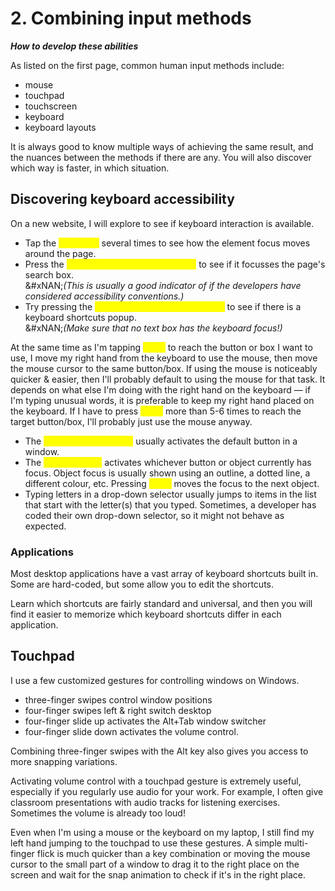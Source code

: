 # 2. Combining input methods

_**How to develop these abilities**_

As listed on the first page, common human input methods include:

* mouse
* touchpad
* touchscreen
* keyboard
* keyboard layouts

It is always good to know multiple ways of achieving the same result, and the nuances between the methods if there are any. You will also discover which way is faster, in which situation.

## Discovering keyboard accessibility

On a new website, I will explore to see if keyboard interaction is available.

* Tap the <mark style="color:yellow;">`Tab key ⇥`</mark> several times to see how the element focus moves around the page.
* Press the <mark style="color:yellow;">`Forward Slash (Oblique) key /`</mark> to see if it focusses the page's search box. \
  &#xNAN;_(This is usually a good indicator of if the developers have considered accessibility conventions.)_
* Try pressing the <mark style="color:yellow;">`Question Mark key ? (Shift+/)`</mark> to see if there is a keyboard shortcuts popup. \
  &#xNAN;_(Make sure that no text box has the keyboard focus!)_&#x20;

At the same time as I'm tapping <mark style="color:yellow;">`Tab ⇥`</mark> to reach the button or box I want to use, I move my right hand from the keyboard to use the mouse, then move the mouse cursor to the same button/box. If using the mouse is noticeably quicker & easier, then I'll probably default to using the mouse for that task. It depends on what else I'm doing with the right hand on the keyboard — if I'm typing unusual words, it is preferable to keep my right hand placed on the keyboard. If I have to press <mark style="color:yellow;">`Tab ⇥`</mark> more than 5-6 times to reach the target button/box, I'll probably just use the mouse anyway.

* The <mark style="color:yellow;">`Enter (Return) key ↵`</mark> usually activates the default button in a window.
* The <mark style="color:yellow;">`Space key ' '`</mark> activates whichever button or object currently has focus. Object focus is usually shown using an outline, a dotted line, a different colour, etc. Pressing <mark style="color:yellow;">`Tab ⇥`</mark> moves the focus to the next object.
* Typing letters in a drop-down selector usually jumps to items in the list that start with the letter(s) that you typed. Sometimes, a developer has coded their own drop-down selector, so it might not behave as expected.

### Applications

Most desktop applications have a vast array of keyboard shortcuts built in. Some are hard-coded, but some allow you to edit the shortcuts.

Learn which shortcuts are fairly standard and universal, and then you will find it easier to memorize which keyboard shortcuts differ in each application.



## Touchpad

I use a few customized gestures for controlling windows on Windows.

* three-finger swipes control window positions
* four-finger swipes left & right switch desktop
* four-finger slide up activates the Alt+Tab window switcher
* four-finger slide down activates the volume control.

Combining three-finger swipes with the Alt key also gives you access to more snapping variations.

Activating volume control with a touchpad gesture is extremely useful, especially if you regularly use audio for your work. For example, I often give classroom presentations with audio tracks for listening exercises. Sometimes the volume is already too loud!

Even when I'm using a mouse or the keyboard on my laptop, I still find my left hand jumping to the touchpad to use these gestures. A simple multi-finger flick is much quicker than a key combination or moving the mouse cursor to the small part of a window to drag it to the right place on the screen and wait for the snap animation to check if it's in the right place.&#x20;







